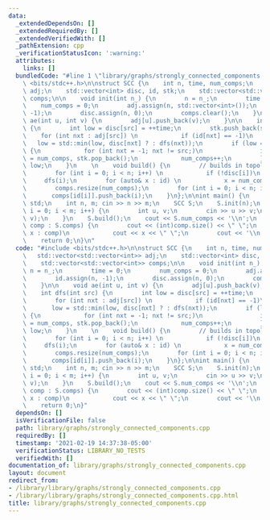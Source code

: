 ```yaml
---
data:
  _extendedDependsOn: []
  _extendedRequiredBy: []
  _extendedVerifiedWith: []
  _pathExtension: cpp
  _verificationStatusIcon: ':warning:'
  attributes:
    links: []
  bundledCode: "#line 1 \"library/graphs/strongly_connected_components.cpp\"\n#include\
    \ <bits/stdc++.h>\n\nstruct SCC {\n    int n, time, num_comps;\n    std::vector<std::vector<int>>\
    \ adj;\n    std::vector<int> disc, id, stk;\n    std::vector<std::vector<int>>\
    \ comps;\n\n    void init(int n_) {\n        n = n_;\n        time = 0;\n    \
    \    num_comps = 0;\n        adj.assign(n, std::vector<int>());\n        id.assign(n,\
    \ -1);\n        disc.assign(n, 0);\n        comps.clear();\n    }\n\n    void\
    \ ae(int u, int v) {\n        adj[u].push_back(v);\n    }\n\n    int dfs(int src)\
    \ {\n        int low = disc[src] = ++time;\n        stk.push_back(src);\n    \
    \    for (int nxt : adj[src]) \n            if (id[nxt] == -1)\n             \
    \   low = std::min(low, disc[nxt] ? : dfs(nxt));\n        if (low == disc[src])\
    \ {\n            for (int nxt = -1; nxt != src;)\n                id[nxt = stk.back()]\
    \ = num_comps, stk.pop_back();\n            num_comps++;\n        }\n        return\
    \ low;\n    }\n    \n    void build() {\n        // builds in topological order\n\
    \        for (int i = 0; i < n; i++) \n            if (!disc[i])\n           \
    \     dfs(i);\n        for (auto& x : id) \n            x = num_comps - 1 - x;\n\
    \        comps.resize(num_comps);\n        for (int i = 0; i < n; i++)\n     \
    \       comps[id[i]].push_back(i);\n    }\n};\n\nint main() {\n    using namespace\
    \ std;\n    int n, m; cin >> n >> m;\n    SCC S;\n    S.init(n);\n    for (int\
    \ i = 0; i < m; i++) {\n        int u, v;\n        cin >> u >> v;\n        S.ae(u,\
    \ v);\n    }\n    S.build();\n    cout << S.num_comps << '\\n';\n    for (auto&\
    \ comp : S.comps) {\n        cout << (int)comp.size() << \" \";\n        for (int&\
    \ x : comp)\n            cout << x << \" \";\n        cout << '\\n';\n    }\n\
    \    return 0;\n}\n"
  code: "#include <bits/stdc++.h>\n\nstruct SCC {\n    int n, time, num_comps;\n \
    \   std::vector<std::vector<int>> adj;\n    std::vector<int> disc, id, stk;\n\
    \    std::vector<std::vector<int>> comps;\n\n    void init(int n_) {\n       \
    \ n = n_;\n        time = 0;\n        num_comps = 0;\n        adj.assign(n, std::vector<int>());\n\
    \        id.assign(n, -1);\n        disc.assign(n, 0);\n        comps.clear();\n\
    \    }\n\n    void ae(int u, int v) {\n        adj[u].push_back(v);\n    }\n\n\
    \    int dfs(int src) {\n        int low = disc[src] = ++time;\n        stk.push_back(src);\n\
    \        for (int nxt : adj[src]) \n            if (id[nxt] == -1)\n         \
    \       low = std::min(low, disc[nxt] ? : dfs(nxt));\n        if (low == disc[src])\
    \ {\n            for (int nxt = -1; nxt != src;)\n                id[nxt = stk.back()]\
    \ = num_comps, stk.pop_back();\n            num_comps++;\n        }\n        return\
    \ low;\n    }\n    \n    void build() {\n        // builds in topological order\n\
    \        for (int i = 0; i < n; i++) \n            if (!disc[i])\n           \
    \     dfs(i);\n        for (auto& x : id) \n            x = num_comps - 1 - x;\n\
    \        comps.resize(num_comps);\n        for (int i = 0; i < n; i++)\n     \
    \       comps[id[i]].push_back(i);\n    }\n};\n\nint main() {\n    using namespace\
    \ std;\n    int n, m; cin >> n >> m;\n    SCC S;\n    S.init(n);\n    for (int\
    \ i = 0; i < m; i++) {\n        int u, v;\n        cin >> u >> v;\n        S.ae(u,\
    \ v);\n    }\n    S.build();\n    cout << S.num_comps << '\\n';\n    for (auto&\
    \ comp : S.comps) {\n        cout << (int)comp.size() << \" \";\n        for (int&\
    \ x : comp)\n            cout << x << \" \";\n        cout << '\\n';\n    }\n\
    \    return 0;\n}"
  dependsOn: []
  isVerificationFile: false
  path: library/graphs/strongly_connected_components.cpp
  requiredBy: []
  timestamp: '2021-02-19 14:37:38-05:00'
  verificationStatus: LIBRARY_NO_TESTS
  verifiedWith: []
documentation_of: library/graphs/strongly_connected_components.cpp
layout: document
redirect_from:
- /library/library/graphs/strongly_connected_components.cpp
- /library/library/graphs/strongly_connected_components.cpp.html
title: library/graphs/strongly_connected_components.cpp
---
```

